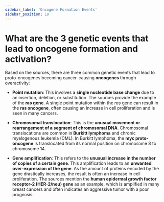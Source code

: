 ```yaml
---
sidebar_label: 'Oncogene Formation Events'
sidebar_position: 18
---
```

# What are the 3 genetic events that lead to oncogene formation and activation?

Based on the sources, there are three common genetic events that lead to proto-oncogenes becoming cancer-causing **oncogenes** through overactivity:

*   **Point mutation**: This involves a **single nucleotide base change** due to an insertion, deletion, or substitution. The sources provide the example of the **ras gene**. A single point mutation within the *ras* gene can result in the **ras oncogene**, often causing an increase in cell proliferation and is seen in many cancers.

*   **Chromosomal translocation**: This is the **unusual movement or rearrangement of a segment of chromosomal DNA**. Chromosomal translocations are common in **Burkitt lymphoma** and chronic myelogenous leukemia (CML). In Burkitt lymphoma, the **myc proto-oncogene** is translocated from its normal position on chromosome 8 to chromosome 14.

*   **Gene amplification**: This refers to the **unusual increase in the number of copies of a certain gene**. This amplification leads to an **unwanted over-expression of the gene**. As the amount of proteins encoded by the gene drastically increases, the result is often an increase in cell proliferation. The sources mention the **human epidermal growth factor receptor-2 (HER-2/neu) gene** as an example, which is amplified in many breast cancers and often indicates an aggressive tumor with a poor prognosis.